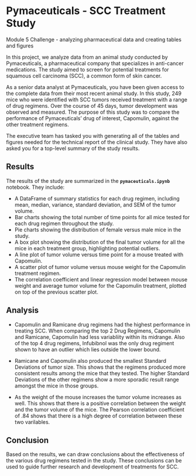 # **Pymaceuticals - SCC Treatment Study**

Module 5 Challenge - analyzing pharmaceutical data and creating tables and figures

In this project, we analyze data from an animal study conducted by Pymaceuticals, a pharmaceutical company that specializes in anti-cancer medications. The study aimed to screen for potential treatments for squamous cell carcinoma (SCC), a common form of skin cancer.

As a senior data analyst at Pymaceuticals, you have been given access to the complete data from their most recent animal study. In this study, 249 mice who were identified with SCC tumors received treatment with a range of drug regimens. Over the course of 45 days, tumor development was observed and measured. The purpose of this study was to compare the performance of Pymaceuticals’ drug of interest, Capomulin, against the other treatment regimens.

The executive team has tasked you with generating all of the tables and figures needed for the technical report of the clinical study. They have also asked you for a top-level summary of the study results.

## **Results**

The results of the study are summarized in the **`pymaceuticals.ipynb`** notebook. They include:

- A DataFrame of summary statistics for each drug regimen, including mean, median, variance, standard deviation, and SEM of the tumor volume.
- Bar charts showing the total number of time points for all mice tested for each drug regimen throughout the study.
- Pie charts showing the distribution of female versus male mice in the study.
- A box plot showing the distribution of the final tumor volume for all the mice in each treatment group, highlighting potential outliers.
- A line plot of tumor volume versus time point for a mouse treated with Capomulin.
- A scatter plot of tumor volume versus mouse weight for the Capomulin treatment regimen.
- The correlation coefficient and linear regression model between mouse weight and average tumor volume for the Capomulin treatment, plotted on top of the previous scatter plot.

## **Analysis**

- Capomulin and Ramicane drug regimens had the highest performance in treating SCC. When comparing the top 2 Drug Regimens, Capomulin and Ramicane, Capomulin had less variabliity within its midrange. Also of the top 4 drug regimens, Infubibnol was the only drug regiment shown to have an outlier which lies outside the lower bound.

- Ramicane and Capomulin also produced the smallest Standard Deviations of tumor size. This shows that the regimens produced more consistent results among the mice that they tested. The higher Standard Deviations of the other regimens show a more sporadic result range amongst the mice in those groups.

- As the weight of the mouse increases the tumor volume increases as well. This shows that there is a positive correlation between the weight and the tumor volume of the mice. The Pearson correlation coefficient of .84 shows that there is a high degree of correlation between these two varilables.

## **Conclusion**

Based on the results, we can draw conclusions about the effectiveness of the various drug regimens tested in the study. These conclusions can be used to guide further research and development of treatments for SCC.
